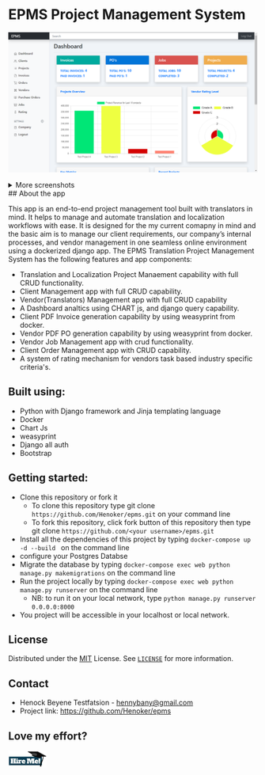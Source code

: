 # EPMS Project Management System

![EPMS First Page Look!](static/images/DashboardView.png) 

<details>
<summary>
More screenshots
</summary>

![Invoice demo](static/images/invoiceView.png)
![translators rating app!](static/images/TranslatorsRatingAPP.png)



</details>
## About the app

This app is an end-to-end project management tool built with translators in mind. It helps to manage and automate translation and localization workflows with ease. It is designed for the my current comapny in mind and the basic aim is to manage our client requirements, our company’s internal processes,
and vendor management in one seamless online environment using a dockerized django app.
The EPMS Translation Project Management System has the following features and app components:

* Translation and Localization Project Manaement capability with full CRUD functionality.
* Client Management app with full CRUD capability. 
* Vendor(Translators) Management app with full CRUD capability  
* A Dashboard analtics using CHART js, and django query capability. 
* Client PDF Invoice generation capability by using weasyprint from docker. 
* Vendor PDF PO generation capability by using weasyprint from docker. 
* Vendor Job Management app with crud functionality.
* Client Order Management app with CRUD capability.
* A system of rating mechanism for vendors task based industry specific criteria's.

## Built using:
- Python with Django framework and Jinja templating language
- Docker
- Chart Js
- weasyprint
- Django all auth
- Bootstrap

## Getting started:
- Clone this repository or fork it
    - To clone this repository type git clone `https://github.com/Henoker/epms.git` on your command line
    - To fork this repository, click fork button of this repository then type git clone `https://github.com/<your username>/epms.git`
- Install all the dependencies of this project by typing `docker-compose up -d --build ` on the command line
- configure your Postgres Databse 
- Migrate the database by typing `docker-compose exec web python manage.py makemigrations` on the command line
- Run the project locally by typing `docker-compose exec web python manage.py runserver` on the command line
    - NB: to run it on your local network, type `python manage.py runserver 0.0.0.0:8000`
- You project will be accessible in your localhost or local network.


## License
Distributed under the [MIT](https://github.com/Henoker/bookstore/blob/master/LICENSE) License. See [`LICENSE`](https://github.com/Henoker/epms/blob/master/LICENSE) for more information.

## Contact
- Henock Beyene Testfatsion - [hennybany@gmail.com](mailto:hennybany@gmail.com)
- Project link: https://github.com/Henoker/epms

## Love my effort?

<a href='https://www.linkedin.com/in/henock-beyene-tesfatsion-921ba54b/' target='_blank'><img height='35' style='border:0px;height:34px;' src='static/images/download.jpg' border='0' alt='Hire me at LinkediN' />